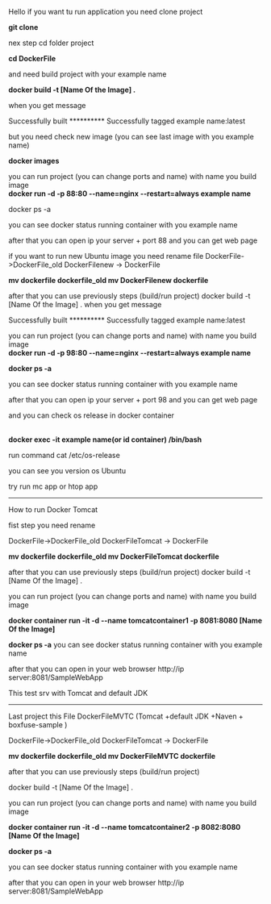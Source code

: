 Hello if you want tu run application you need clone project


<b>git clone </b>

nex step cd folder project


<b>cd DockerFile</b>

and need build project with your example name 


<b>docker build -t [Name Of the Image]  .</b>



when you get message 

Successfully built **********
Successfully tagged example name:latest

but you need check new image (you can see last image with you example name)

<b>docker images</b>

you can run project (you can change ports and name) with name you build image
<br><b>docker run -d -p 88:80  --name=nginx --restart=always  example name</b>

docker ps -a


you can see docker status running container with you example name

after that you can open ip your server + port 88 and you can get web page 

if you want to run new Ubuntu image you need rename file
DockerFile->DockerFile_old
DockerFilenew -> DockerFile
 

<b>
mv dockerfile dockerfile_old
mv DockerFilenew dockerfile

</b>

after that you can use previously steps (build/run project)
docker build -t [Name Of the Image]  .
when you get message

Successfully built **********
Successfully tagged example name:latest


you can run project (you can change ports and name) with name you build image
<br><b>docker run -d -p 98:80  --name=nginx --restart=always  example name</b>

<b>docker ps -a</b>


you can see docker status running container with you example name

after that you can open ip your server + port 98 and you can get web page 

and you can check os release in docker container 

<br><b>docker exec -it example name(or id container) /bin/bash</b>

run command 
cat /etc/os-release

you can see you version os Ubuntu

try run mc app or htop app 
_________________________________________________________________________________


How to run Docker Tomcat

fist step you need rename 


DockerFile->DockerFile_old
DockerFileTomcat -> DockerFile

<b>
mv dockerfile dockerfile_old
mv DockerFileTomcat dockerfile
</b>

after that you can use previously steps (build/run project)
docker build -t [Name Of the Image]  .

you can run project (you can change ports and name) with name you build image

<b>docker container run -it -d --name tomcatcontainer1 -p 8081:8080 [Name Of the Image]</b> 


<b>docker ps -a</b>
you can see docker status running container with you example name


after that you can open in your web browser http://ip server:8081/SampleWebApp


This test srv with Tomcat and default JDK 

-------------------------------------------------------------------------------------

Last project this File DockerFileMVTC (Tomcat +default JDK +Naven + boxfuse-sample )


DockerFile->DockerFile_old
DockerFileTomcat -> DockerFile

<b>
mv dockerfile dockerfile_old
mv DockerFileMVTC dockerfile
</b>

after that you can use previously steps (build/run project)

docker build -t [Name Of the Image]  .

you can run project (you can change ports and name) with name you build image

<b>docker container run -it -d --name tomcatcontainer2 -p 8082:8080 [Name Of the Image]</b>

<b>docker ps -a</b>

you can see docker status running container with you example name


after that you can open in your web browser http://ip server:8081/SampleWebApp